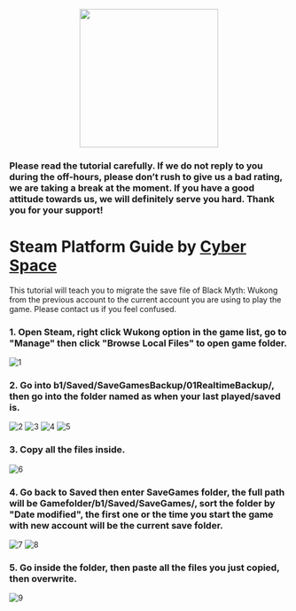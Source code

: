 <p align="center">
<img src="https://user-images.githubusercontent.com/91774682/135708227-fefb44fa-ae60-4d5b-8cdf-a68d30176e66.png" width="250" height="250">
</p>

### Please read the tutorial carefully. If we do not reply to you during the off-hours, please don’t rush to give us a bad rating, we are taking a break at the moment. If you have a good attitude towards us, we will definitely serve you hard. Thank you for your support!

# Steam Platform Guide by [Cyber Space](https://shopee.com.my/cyberspace1902)
This tutorial will teach you to migrate the save file of Black Myth: Wukong from the previous account to the current account you are using to play the game. Please contact us if you feel confused.


### 1. Open Steam, right click Wukong option in the game list, go to "**Manage**" then click "**Browse Local Files**" to open game folder.

![1](https://github.com/user-attachments/assets/065e654b-dd24-44e9-b647-ba5a1e1eb243)


### 2. Go into b1/Saved/SaveGamesBackup/01RealtimeBackup/, then go into the folder named as when your last played/saved is.

![2](https://github.com/user-attachments/assets/92a1ea0a-a730-4575-8958-798ecebdc22c)
![3](https://github.com/user-attachments/assets/a4730787-a372-4d94-a2a4-fb918538394c)
![4](https://github.com/user-attachments/assets/d7aca21d-a661-48d6-b7c6-5c40ff41f447)
![5](https://github.com/user-attachments/assets/47c422b1-5940-489e-a2b6-f32463c26e49)

### 3. Copy all the files inside.

![6](https://github.com/user-attachments/assets/0028867e-3663-4f06-ad76-fc26d05060cc)

### 4. Go back to Saved then enter SaveGames folder, the full path will be Gamefolder/b1/Saved/SaveGames/, sort the folder by "**Date modified**", the first one or the time you start the game with new account will be the current save folder.

![7](https://github.com/user-attachments/assets/6c3153b2-72e4-45d1-bb21-2f6c4abc909f)
![8](https://github.com/user-attachments/assets/47019d55-70c7-40c1-bb13-3499ad99a564)

### 5. Go inside the folder, then paste all the files you just copied, then overwrite.

![9](https://github.com/user-attachments/assets/a129fc78-a72d-40a0-a97e-1357aca60bc5)
